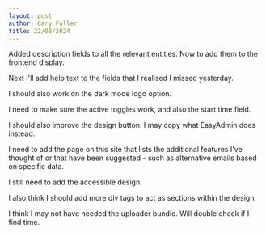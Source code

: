 ```yaml
---
layout: post
author: Gary Fuller
title: 22/08/2024
---
```


Added description fields to all the relevant entities. Now to add them to the frontend display. 

Next I'll add help text to the fields that I realised I missed yesterday.

I should also work on the dark mode logo option. 

I need to make sure the active toggles work, and also the start time field.

I should also improve the design button. I may copy what EasyAdmin does instead. 

I need to add the page on this site that lists the additional features I've thought of or that have been suggested - such as alternative emails based on specific data.

I still need to add the accessible design.

I also think I should add more div tags to act as sections within the design.

I think I may not have needed the uploader bundle. Will double check if I find time.
